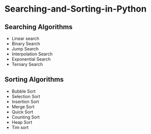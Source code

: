 # Searching-and-Sorting-in-Python

## Searching Algorithms

- Linear search
- Binary Search
- Jump Search
- Interpolation Search
- Exponential Search
- Ternary Search

## Sorting Algorithms

- Bubble Sort
- Selection Sort
- Insertion Sort
- Merge Sort
- Quick Sort
- Counting Sort
- Heap Sort
- Tim sort
